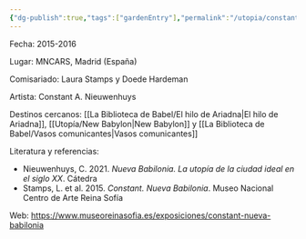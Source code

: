 ```yaml
---
{"dg-publish":true,"tags":["gardenEntry"],"permalink":"/utopia/constant-nueva-babilonia/","dgPassFrontmatter":true,"created":"2025-03-18T11:12:30.000+01:00","updated":"2025-05-12T15:37:08.984+02:00"}
---
```


Fecha: 2015-2016

Lugar: MNCARS, Madrid (España)

Comisariado: Laura Stamps y Doede Hardeman

Artista: Constant A. Nieuwenhuys

Destinos cercanos: [[La Biblioteca de Babel/El hilo de Ariadna\|El hilo de Ariadna]], [[Utopía/New Babylon\|New Babylon]] y [[La Biblioteca de Babel/Vasos comunicantes\|Vasos comunicantes]]

Literatura y referencias:
- Nieuwenhuys, C. 2021. *Nueva Babilonia. La utopía de la ciudad ideal en el siglo XX*. Cátedra
- Stamps, L. et al. 2015. *Constant. Nueva Babilonia*. Museo Nacional Centro de Arte Reina Sofía

Web: https://www.museoreinasofia.es/exposiciones/constant-nueva-babilonia